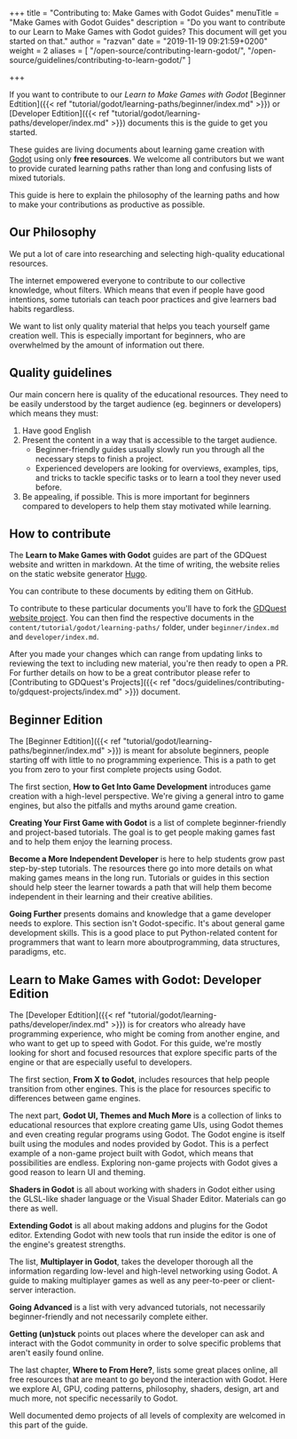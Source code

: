 +++
title = "Contributing to: Make Games with Godot Guides"
menuTitle = "Make Games with Godot Guides"
description = "Do you want to contribute to our Learn to Make Games with Godot guides? This document will get you started on that."
author = "razvan"
date = "2019-11-19 09:21:59+0200"
weight = 2
aliases = [
  "/open-source/contributing-learn-godot/",
  "/open-source/guidelines/contributing-to-learn-godot/"
]

+++

If you want to contribute to our _Learn to Make Games with Godot_ [Beginner Edtition]({{< ref "tutorial/godot/learning-paths/beginner/index.md" >}}) or [Developer Edtition]({{< ref "tutorial/godot/learning-paths/developer/index.md" >}}) documents this is the guide to get you started.

These guides are living documents about learning game creation with [Godot](//godotengine.org/) using only **free resources**.
We welcome all contributors but we want to provide curated learning paths rather than long and confusing lists of mixed tutorials.

This guide is here to explain the philosophy of the learning paths and how to make your contributions as productive as possible.

## Our Philosophy

We put a lot of care into researching and selecting high-quality educational resources.

The internet empowered everyone to contribute to our collective knowledge, whout filters. Which means that even if people have good intentions, some tutorials can teach poor practices and give learners bad habits regardless.

We want to list only quality material that helps you teach yourself game creation well. This is especially important for beginners, who are overwhelmed by the amount of information out there.

## Quality guidelines

Our main concern here is quality of the educational resources. They need to be easily understood by the target audience (eg. beginners or developers) which means they must:

1. Have good English
1. Present the content in a way that is accessible to the target audience.
   - Beginner-friendly guides usually slowly run you through all the necessary steps to finish a project.
   - Experienced developers are looking for overviews, examples, tips, and tricks to tackle specific tasks or to learn a tool they never used before.
1. Be appealing, if possible. This is more important for beginners compared to developers to help them stay motivated while learning.

## How to contribute

The **Learn to Make Games with Godot** guides are part of the GDQuest website and written in markdown. At the time of writing, the website relies on the static website generator [Hugo](//gohugo.io/).

You can contribute to these documents by editing them on GitHub.

To contribute to these particular documents you'll have to fork the [GDQuest website project](//github.com/GDQuest/GDQuest-website). You can then find the respective documents in the `content/tutorial/godot/learning-paths/` folder, under `beginner/index.md` and `developer/index.md`.

After you made your changes which can range from updating links to reviewing the text to including new material, you're then ready to open a PR. For further details on how to be a great contributor please refer to [Contributing to GDQuest's Projects]({{< ref "docs/guidelines/contributing-to/gdquest-projects/index.md" >}}) document.

## Beginner Edition

The [Beginner Edtition]({{< ref "tutorial/godot/learning-paths/beginner/index.md" >}}) is meant for absolute beginners, people starting off with little to no programming experience. This is a path to get you from zero to your first complete projects using Godot.

The first section, **How to Get Into Game Development** introduces game creation with a high-level perspective. We're giving a general intro to game engines, but also the pitfalls and myths around game creation.

**Creating Your First Game with Godot** is a list of complete beginner-friendly and project-based tutorials. The goal is to get people making games fast and to help them enjoy the learning process.

**Become a More Independent Developer** is here to help students grow past step-by-step tutorials. The resources there go into more details on what making games means in the long run. Tutorials or guides in this section should help steer the learner towards a path that will help them become independent in their learning and their creative abilities.

**Going Further** presents domains and knowledge that a game developer needs to explore. This section isn't Godot-specific. It's about general game development skills. This is a good place to put Python-related content for programmers that want to learn more aboutprogramming, data structures, paradigms, etc.

## Learn to Make Games with Godot: Developer Edition

The [Developer Edtition]({{< ref "tutorial/godot/learning-paths/developer/index.md" >}}) is for creators who already have programming experience, who might be coming from another engine, and who want to get up to speed with Godot. For this guide, we're mostly looking for short and focused resources that explore specific parts of the engine or that are especially useful to developers.

The first section, **From X to Godot**, includes resources that help people transition from other engines. This is the place for resources specific to differences between game engines.

The next part, **Godot UI, Themes and Much More** is a collection of links to educational resources that explore creating game UIs, using Godot themes and even creating regular programs using Godot. The Godot engine is itself built using the modules and nodes provided by Godot. This is a perfect example of a non-game project built with Godot, which means that possibilities are endless. Exploring non-game projects with Godot gives a good reason to learn UI and theming.

**Shaders in Godot** is all about working with shaders in Godot either using the GLSL-like shader language or the Visual Shader Editor. Materials can go there as well.

**Extending Godot** is all about making addons and plugins for the Godot editor. Extending Godot with new tools that run inside the editor is one of the engine's greatest strengths.

The list, **Multiplayer in Godot**, takes the developer thorough all the information regarding low-level and high-level networking using Godot. A guide to making multiplayer games as well as any peer-to-peer or client-server interaction.

**Going Advanced** is a list with very advanced tutorials, not necessarily beginner-friendly and not necessarily complete either.

**Getting (un)stuck** points out places where the developer can ask and interact with the Godot community in order to solve specific problems that aren't easily found online.

The last chapter, **Where to From Here?**, lists some great places online, all free resources that are meant to go beyond the interaction with Godot. Here we explore AI, GPU, coding patterns, philosophy, shaders, design, art and much more, not specific necessarily to Godot.

Well documented demo projects of all levels of complexity are welcomed in this part of the guide.
